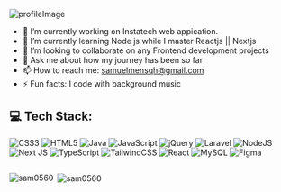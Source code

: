 ![profileImage](https://github.com/sam0560/sam0560/assets/64938042/d7b9c766-fc01-4269-abbe-285dc0025f2f)


- 🔭 I’m currently working on Instatech web appication.
- 🌱 I’m currently learning Node js while I master Reactjs || Nextjs
- 👯 I’m looking to collaborate on any Frontend development projects
- 💬 Ask me about how my journey has been so far
- 📫 How to reach me: samuelmensqh@gmail.com
- ⚡ Fun facts: I code with background music


## 💻 Tech Stack:
![CSS3](https://img.shields.io/badge/css3-%231572B6.svg?style=for-the-badge&logo=css3&logoColor=white) ![HTML5](https://img.shields.io/badge/html5-%23E34F26.svg?style=for-the-badge&logo=html5&logoColor=white) ![Java](https://img.shields.io/badge/java-%23ED8B00.svg?style=for-the-badge&logo=java&logoColor=white) ![JavaScript](https://img.shields.io/badge/javascript-%23323330.svg?style=for-the-badge&logo=javascript&logoColor=%23F7DF1E) ![jQuery](https://img.shields.io/badge/jquery-%230769AD.svg?style=for-the-badge&logo=jquery&logoColor=white) ![Laravel](https://img.shields.io/badge/laravel-%23FF2D20.svg?style=for-the-badge&logo=laravel&logoColor=white) ![NodeJS](https://img.shields.io/badge/node.js-6DA55F?style=for-the-badge&logo=node.js&logoColor=white) ![Next JS](https://img.shields.io/badge/Next-black?style=for-the-badge&logo=next.js&logoColor=white) ![TypeScript](https://img.shields.io/badge/typescript-%23007ACC.svg?style=for-the-badge&logo=typescript&logoColor=white) ![TailwindCSS](https://img.shields.io/badge/tailwindcss-%2338B2AC.svg?style=for-the-badge&logo=tailwind-css&logoColor=white) ![React](https://img.shields.io/badge/react-%2320232a.svg?style=for-the-badge&logo=react&logoColor=%2361DAFB) ![MySQL](https://img.shields.io/badge/mysql-%2300f.svg?style=for-the-badge&logo=mysql&logoColor=white)  	![Figma](https://img.shields.io/badge/Portfolio-%23000000.svg?style=for-the-badge&logo=firefox&logoColor=#FF7139)

<div style="display: flex;">
  <p><img align="left" src="https://github-readme-stats.vercel.app/api/top-langs?username=sam0560&show_icons=true&locale=en&layout=compact" alt="sam0560" /></p>
  <p>&nbsp;<img align="center" src="https://github-readme-stats.vercel.app/api?username=sam0560&show_icons=true&locale=en" alt="sam0560" /></p>
</div>
